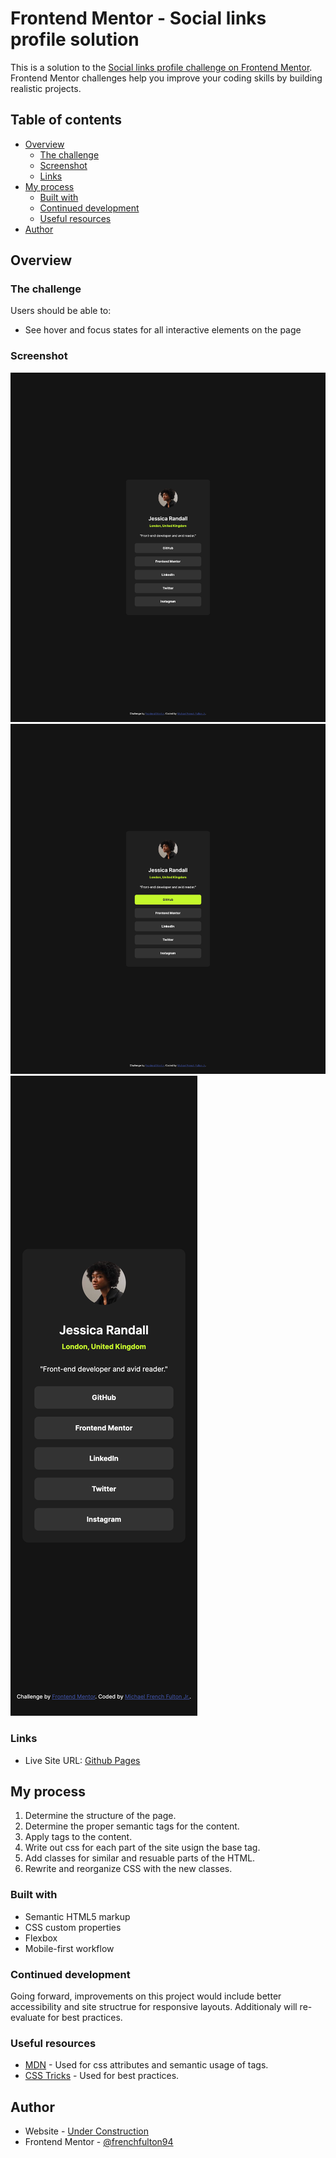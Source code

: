 # Frontend Mentor - Social links profile solution

This is a solution to the [Social links profile challenge on Frontend Mentor](https://www.frontendmentor.io/challenges/social-links-profile-UG32l9m6dQ). Frontend Mentor challenges help you improve your coding skills by building realistic projects. 

## Table of contents

- [Overview](#overview)
  - [The challenge](#the-challenge)
  - [Screenshot](#screenshot)
  - [Links](#links)
- [My process](#my-process)
  - [Built with](#built-with)
  - [Continued development](#continued-development)
  - [Useful resources](#useful-resources)
- [Author](#author)


## Overview

### The challenge

Users should be able to:

- See hover and focus states for all interactive elements on the page

### Screenshot

![Desktop](./screenshot/Desktop.png)
![Desktop-hover](./screenshot/Desktop(hover).png)
![Mobile](./screenshot/mobile.png)

### Links

- Live Site URL: [Github Pages](https://frenchfulton94.github.io/Social-Links-Frontend-Project/)

## My process

1. Determine the structure of the page.
2. Determine the proper semantic tags for the content.
3. Apply tags to the content.
4. Write out css for each part of the site usign the base tag.
5. Add classes for similar and resuable parts of the HTML.
6. Rewrite and reorganize CSS with the new classes.

### Built with

- Semantic HTML5 markup
- CSS custom properties
- Flexbox
- Mobile-first workflow

### Continued development

Going forward, improvements on this project would include better accessibility and site structrue for responsive layouts. Additionaly will re-evaluate for best practices.

### Useful resources

- [MDN](https://developer.mozilla.org/en-US/) - Used for css attributes and semantic usage of tags.
- [CSS Tricks](https://css-tricks.com/) - Used for best practices.

## Author

- Website - [Under Construction]()
- Frontend Mentor - [@frenchfulton94](https://www.frontendmentor.io/profile/frenchfulton94)
